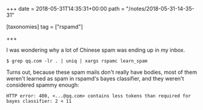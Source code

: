 +++
date = 2018-05-31T14:35:31+00:00
path = "/notes/2018-05-31-14-35-31"

[taxonomies]
tag = ["rspamd"]

+++

I was wondering why a lot of Chinese spam was ending up in my inbox.

```
$ grep qq.com -lr . | uniq | xargs rspamc learn_spam
```

Turns out, because these spam mails don't really have bodies, most of them weren't learned as spam in rspamd's bayes classifier, and they weren't considered spammy enough:

```
HTTP error: 400, <...@qq.com> contains less tokens than required for bayes classifier: 2 < 11
```